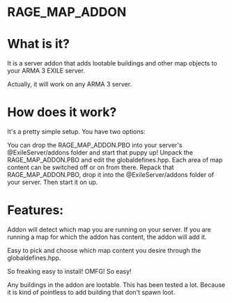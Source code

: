 # RAGE_MAP_ADDON

# What is it?

It is a server addon that adds lootable buildings and other map objects to your ARMA 3 EXILE server.

Actually, it will work on any ARMA 3 server.

# How does it work?

It's a pretty simple setup. You have two options:

You can drop the RAGE_MAP_ADDON.PBO into your server's @ExileServer/addons folder and start that puppy up!
Unpack the RAGE_MAP_ADDON.PBO and edit the globaldefines.hpp. Each area of map content can be switched off or on from there. Repack that RAGE_MAP_ADDON.PBO, drop it into the @ExileServer/addons folder of your server. Then start it on up.

# Features:

   Addon will detect which map you are running on your server. If you are running a map for which the addon has content, the addon will add it.
   
   Easy to pick and choose which map content you desire through the globaldefines.hpp.
   
   So freaking easy to install! OMFG! So easy!
   
   Any buildings in the addon are lootable. This has been tested a lot. Because it is kind of pointless to add building that don't spawn loot.
